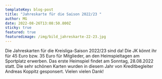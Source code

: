 ```yaml
---
templateKey: blog-post
title: "Jahreskarte für die Saison 2022/23 "
author: MG
date: 2022-08-26T13:08:50.800Z
sticky: true
featured: true
featuredimage: /img/bild_jahreskarte-22-23.jpg
---
```

Die Jahreskarten für die Kreisliga-Saison 2022/23 sind da! Die JK könnt ihr für 45 Euro bzw. 35 Euro für Mitglieder, an den Heimspieltagen am Sportplatz erwerben. Das erste Heimspiel findet am Sonntag, 28.08.2022 statt. Die sehr schönen Karten wurden in diesem Jahr von Kreditbegleiter Andreas Koppitz gesponsert. Vielen vielen Dank!